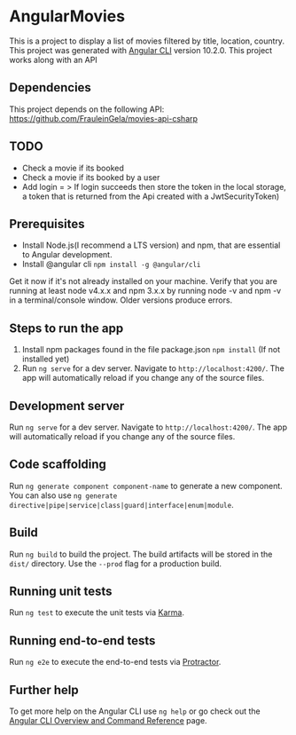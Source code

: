 # AngularMovies
This is a project to display a list of movies filtered by title, location, country.
This project was generated with [Angular CLI](https://github.com/angular/angular-cli) version 10.2.0.
This project works along with an API 
## Dependencies

This project depends on the following API:  https://github.com/FrauleinGela/movies-api-csharp

## TODO
 * Check a movie if its booked
 * Check a movie if its booked by a user
 * Add login = > If login succeeds then store the token in the local storage, a token that is returned from the Api created with a JwtSecurityToken)

## Prerequisites
 * Install Node.js(I recommend a LTS version) and npm, that are essential to Angular development.
 * Install @angular cli  `npm install -g @angular/cli`

Get it now if it's not already installed on your machine.
Verify that you are running at least node v4.x.x and npm 3.x.x by running node -v and npm -v in a terminal/console window. Older versions produce errors.

## Steps to run the app
 1. Install npm packages found in the file package.json `npm install` (If not installed yet)
 1. Run `ng serve` for a dev server. Navigate to `http://localhost:4200/`. The app will automatically reload if you change any of the source files.
 
 
## Development server

Run `ng serve` for a dev server. Navigate to `http://localhost:4200/`. The app will automatically reload if you change any of the source files.


## Code scaffolding

Run `ng generate component component-name` to generate a new component. You can also use `ng generate directive|pipe|service|class|guard|interface|enum|module`.

## Build

Run `ng build` to build the project. The build artifacts will be stored in the `dist/` directory. Use the `--prod` flag for a production build.

## Running unit tests

Run `ng test` to execute the unit tests via [Karma](https://karma-runner.github.io).

## Running end-to-end tests

Run `ng e2e` to execute the end-to-end tests via [Protractor](http://www.protractortest.org/).

## Further help

To get more help on the Angular CLI use `ng help` or go check out the [Angular CLI Overview and Command Reference](https://angular.io/cli) page.




